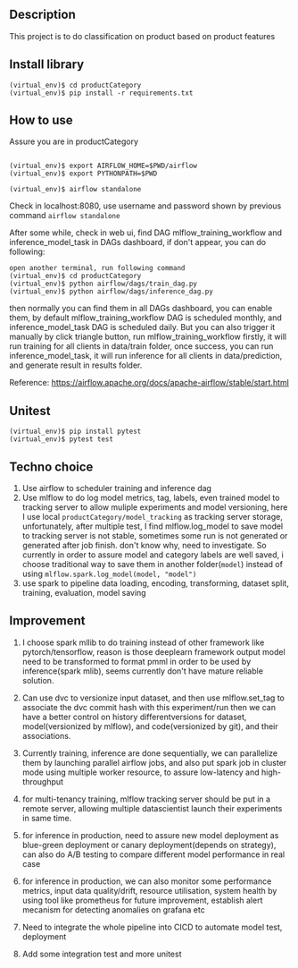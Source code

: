 ## Description
This project is to do classification on product based on product features

## Install library
```
(virtual_env)$ cd productCategory
(virtual_env)$ pip install -r requirements.txt
```


## How to use
Assure you are in productCategory
```

(virtual_env)$ export AIRFLOW_HOME=$PWD/airflow
(virtual_env)$ export PYTHONPATH=$PWD

(virtual_env)$ airflow standalone

```
Check in localhost:8080, use username and password shown by previous command `airflow standalone`

After some while, check in web ui, find DAG mlflow_training_workflow and inference_model_task in DAGs dashboard, if don't appear, 
you can do following:
```
open another terminal, run following command
(virtual_env)$ cd productCategory
(virtual_env)$ python airflow/dags/train_dag.py
(virtual_env)$ python airflow/dags/inference_dag.py
```
then normally you can find them in all DAGs dashboard, you can enable them,
by default mlflow_training_workflow DAG is scheduled monthly, and inference_model_task DAG is scheduled daily. 
But you can also trigger it manually by click triangle button, run mlflow_training_workflow firstly, it will run
training for all clients in data/train folder, once success, you can run inference_model_task, it will run inference
for all clients in data/prediction, and generate result in results folder.

Reference: https://airflow.apache.org/docs/apache-airflow/stable/start.html

## Unitest
```
(virtual_env)$ pip install pytest
(virtual_env)$ pytest test
```


## Techno choice
1. Use airflow to scheduler training and inference dag
2. Use mlflow to do log model metrics, tag, labels, even trained model to tracking server to allow muliple experiments 
   and model versioning, here I use local `productCategory/model_tracking` as tracking server storage, unfortunately, 
   after multiple test, I find mlflow.log_model to save model to tracking server is not stable, sometimes some run is 
   not generated or generated after job finish. don't know why, need to investigate. So currently in order to assure 
   model and category labels are well saved, i choose traditional way to save them in another folder(`model`)
   instead of using `mlflow.spark.log_model(model, "model")`
3. use spark to pipeline data loading, encoding, transforming, dataset split, training, evaluation, model saving

## Improvement
1. I choose spark mllib to do training instead of other framework like pytorch/tensorflow, reason is those deeplearn framework output
   model need to be transformed to format pmml in order to be used by inference(spark mlib), seems currently don't have mature reliable solution.

2. Can use dvc to versionize input dataset, and then use mlflow.set_tag to associate the dvc commit hash with this experiment/run
    then we can have a better control on history differentversions for dataset, model(versionized by mlflow), and code(versionized by git),
    and their associations.
3. Currently training, inference are done sequentially, we can parallelize them by launching parallel airflow jobs, and also put spark job in cluster mode using multiple worker resource,
    to assure low-latency and high-throughput
4. for multi-tenancy training, mlflow tracking server should be put in a remote server, allowing multiple datascientist 
   launch their experiments in same time.
5. for inference in production, need to assure new model deployment as blue-green deployment 
   or canary deployment(depends on strategy), can also do A/B testing to compare different model performance in real case
6. for inference in production, we can also monitor some performance metrics, input data quality/drift, resource utilisation, system health by using tool like prometheus
   for future improvement, establish alert mecanism for detecting anomalies on grafana etc
7. Need to integrate the whole pipeline into CICD to automate model test, deployment
8. Add some integration test and more unitest

